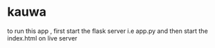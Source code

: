 # kauwa

to run this app , first start the flask server i.e app.py and then start the index.html on live server 
